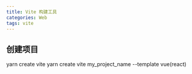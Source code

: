 ```yaml
---
title: Vite 构建工具
categories: Web
tags: vite
---
```


## 创建项目

yarn create vite 
yarn create vite my_project_name --template vue(react)